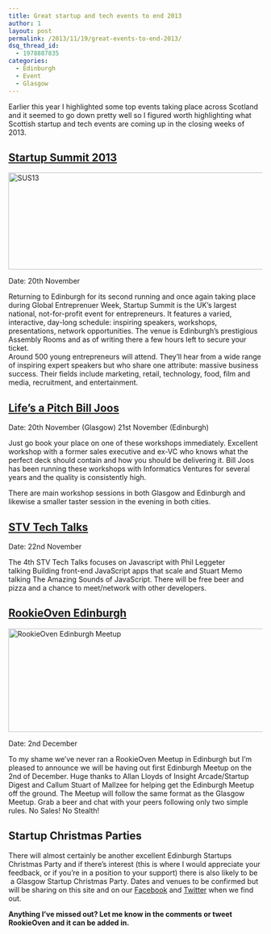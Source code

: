```yaml
---
title: Great startup and tech events to end 2013
author: 1
layout: post
permalink: /2013/11/19/great-events-to-end-2013/
dsq_thread_id:
  - 1978887835
categories:
  - Edinburgh
  - Event
  - Glasgow
---
```

Earlier this year I highlighted some top events taking place across Scotland and it seemed to go down pretty well so I figured worth highlighting what Scottish startup and tech events are coming up in the closing weeks of 2013.

## [Startup Summit 2013][1]

[<img class="aligncenter size-full wp-image-13501" alt="SUS13" src="http://www.rookieoven.com/wp-content/uploads/2013/11/startup-summit.png" width="550" height="192" />][2]

Date: 20th November

Returning to Edinburgh for its second running and once again taking place during Global Entreprenuer Week, Startup Summit is the UK&#8217;s largest national, not-for-profit event for entrepreneurs. It features a varied, interactive, day-long schedule: inspiring speakers, workshops, presentations, network opportunities. The venue is Edinburgh&#8217;s prestigious Assembly Rooms and as of writing there a few hours left to secure your ticket.  
Around 500 young entrepreneurs will attend. They&#8217;ll hear from a wide range of inspiring expert speakers but who share one attribute: massive business success. Their fields include marketing, retail, technology, food, film and media, recruitment, and entertainment.

## [Life&#8217;s a Pitch Bill Joos][3]

Date: 20th November (Glasgow) 21st November (Edinburgh)

Just go book your place on one of these workshops immediately. Excellent workshop with a former sales executive and ex-VC who knows what the perfect deck should contain and how you should be delivering it. Bill Joos has been running these workshops with Informatics Ventures for several years and the quality is consistently high.

There are main workshop sessions in both Glasgow and Edinburgh and likewise a smaller taster session in the evening in both cities.

## [STV Tech Talks][4]

Date: 22nd November

The 4th STV Tech Talks focuses on Javascript with Phil Leggeter talking Building front-end JavaScript apps that scale and Stuart Memo talking The Amazing Sounds of JavaScript. There will be free beer and pizza and a chance to meet/network with other developers.

## [RookieOven Edinburgh][5]

[<img class="aligncenter size-full wp-image-13511" alt="RookieOven Edinburgh Meetup" src="http://www.rookieoven.com/wp-content/uploads/2013/11/RO-Edinburgh.png" width="550" height="205" />][6]

Date: 2nd December

To my shame we&#8217;ve never ran a RookieOven Meetup in Edinburgh but I&#8217;m pleased to announce we will be having out first Edinburgh Meetup on the 2nd of December. Huge thanks to Allan Lloyds of Insight Arcade/Startup Digest and Callum Stuart of Mallzee for helping get the Edinburgh Meetup off the ground. The Meetup will follow the same format as the Glasgow Meetup. Grab a beer and chat with your peers following only two simple rules. No Sales! No Stealth!

## Startup Christmas Parties

There will almost certainly be another excellent Edinburgh Startups Christmas Party and if there&#8217;s interest (this is where I would appreciate your feedback, or if you&#8217;re in a position to your support) there is also likely to be  a Glasgow Startup Christmas Party. Dates and venues to be confirmed but will be sharing on this site and on our [Facebook][7] and [Twitter][8] when we find out.

**Anything I&#8217;ve missed out? Let me know in the comments or tweet RookieOven and it can be added in.**

 [1]: http://www.eventbrite.co.uk/e/the-scottish-start-up-summit-2013-tickets-7035420131 "SUS13"
 [2]: http://www.rookieoven.com/wp-content/uploads/2013/11/startup-summit.png
 [3]: http://www.informatics-ventures.com/pillars/support/road-eie14-lifes-pitch-bill-joos "Bill joos workshop"
 [4]: http://www.eventbrite.co.uk/e/stv-tech-talks-4-tickets-6868007395 "STV Tech Talks"
 [5]: http://attending.io/events/inaugural-rookieoven-edinburgh "RookieOven edinburgh"
 [6]: http://www.rookieoven.com/wp-content/uploads/2013/11/RO-Edinburgh.png
 [7]: http://facebook.com/RookieOven "RO Facebook"
 [8]: http://twitter.com/RookieOven "RookieOven Twitter"
